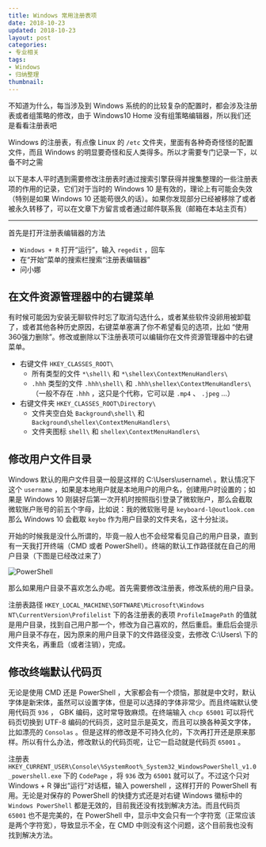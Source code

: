 ```yaml
---
title: Windows 常用注册表项
date: 2018-10-23
updated: 2018-10-23
layout: post
categories:
- 专业相关
tags:
- Windows
- 归纳整理
thumbnail:
---
```


不知道为什么，每当涉及到 Windows 系统的的比较复杂的配置时，都会涉及注册表或者组策略的修改，由于 Windows10 Home 没有组策略编辑器，所以我们还是看看注册表吧

Windows 的注册表，有点像 Linux 的 `/etc` 文件夹，里面有各种奇奇怪怪的配置文件，而且 Windows 的明显要奇怪和反人类得多。所以才需要专门记录一下，以备不时之需

以下是本人平时遇到需要修改注册表时通过搜索引擎获得并搜集整理的一些注册表项的作用的记录，它们对于当时的 Windows 10 是有效的，理论上有可能会失效（特别是如果 Windows 10 还能苟很久的话）。如果你发现部分已经被移除了或者被永久转移了，可以在文章下方留言或者通过邮件联系我（邮箱在本站主页有）

---

首先是打开注册表编辑器的方法

- `Windows + R` 打开“运行”，输入 `regedit` ，回车
- 在“开始”菜单的搜索栏搜索“注册表编辑器”
- 问小娜

## 在文件资源管理器中的右键菜单

有时候可能因为安装无聊软件时忘了取消勾选什么，或者某些软件没卵用被卸载了，或者其他各种历史原因，右键菜单塞满了你不希望看见的选项，比如 “使用360强力删除”。修改或删除以下注册表项可以编辑你在文件资源管理器中的右键菜单。

- 右键文件 `HKEY_CLASSES_ROOT\`
  - 所有类型的文件 `*\shell\` 和 `*\shellex\ContextMenuHandlers\`
  - `.hhh` 类型的文件 `.hhh\shell\` 和 `.hhh\shellex\ContextMenuHandlers\` （一般不存在 `.hhh` ，这只是个代称，它可以是 `.mp4` 、 `.jpeg` ...）
- 右键文件夹 `HKEY_CLASSES_ROOT\Directory\`
  - 文件夹空白处 `Background\shell\` 和 `Background\shellex\ContextMenuHandlers\`
  - 文件夹图标 `shell\` 和 `shellex\ContextMenuHandlers\`

## 修改用户文件目录

Windows 默认的用户文件目录一般是这样的 C:\Users\username\ 。默认情况下这个 `username` ，如果是本地用户就是本地用户的用户名，创建用户时设置的；如果是 Windows 10 刚装好后第一次开机时按照指引登录了微软账户，那么会截取微软账户账号的前五个字母，比如说：我的微软账号是 `keyboard-l@outlook.com` 那么 Windows 10 会截取 `keybo` 作为用户目录的文件夹名，这十分扯淡。

开始的时候我是没什么所谓的，毕竟一般人也不会经常看见自己的用户目录，直到有一天我打开终端（CMD 或者 PowerShell）。终端的默认工作路径就在自己的用户目录（下图是已经改过来了）

![PowerShell](//keybrl-blog-assets.oss-cn-hangzhou.aliyuncs.com/images/Windows-regedit/powershell.jpg)

那么如果用户目录不喜欢怎么办呢。首先需要修改注册表，修改系统的用户目录。

注册表路径 `HKEY_LOCAL_MACHINE\SOFTWARE\Microsoft\Windows NT\CurrentVersion\Profilelist` 下的各注册表的表项 `ProfileImagePath` 的值就是用户目录，找到自己用户那一个，修改为自己喜欢的，然后重启。重启后会提示用户目录不存在，因为原来的用户目录下的文件路径没变，去修改 C:\Users\ 下的文件夹名，再重启（或者注销），完成。

## 修改终端默认代码页

无论是使用 CMD 还是 PowerShell ，大家都会有一个烦恼，那就是中文时，默认字体是新宋体，虽然可以设置字体，但是可以选择的字体非常少。而且终端默认使用代码页 `936` ， GBK 编码，这时常导致麻烦。在终端输入 `chcp 65001` 可以将代码页切换到 UTF-8 编码的代码页，这时显示是英文，而且可以换各种英文字体，比如漂亮的 `Consolas` 。但是这样的修改是不可持久化的，下次再打开还是原来那样。所以有什么办法，修改默认的代码页呢，让它一启动就是代码页 `65001` 。

注册表 `HKEY_CURRENT_USER\Console\%SystemRoot%_System32_WindowsPowerShell_v1.0_powershell.exe` 下的 `CodePage` ，将 `936` 改为 `65001` 就可以了。不过这个只对 Windows + R 弹出“运行”对话框，输入 powershell ，这样打开的 PowerShell 有用。无论是对保存的 PowerShell 的快捷方式还是对右键 Windows 徽标中的 `Windows PowerShell` 都是无效的，目前我还没有找到解决方法。而且代码页 `65001` 也不是完美的，在 PowerShell 中，显示中文会只有一个字符宽（正常应该是两个字符宽），导致显示不全，在 CMD 中则没有这个问题，这个目前我也没有找到解决方法。
